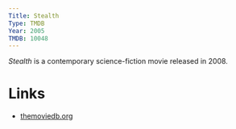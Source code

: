 ```yaml
---
Title: Stealth
Type: TMDB
Year: 2005
TMDB: 10048
---
```


*Stealth* is a contemporary science-fiction movie released in 2008.

# Links

* [themoviedb.org](http://www.themoviedb.org/movie/10048-stealth)
